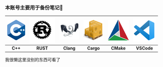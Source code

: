 ### 本账号主要用于备份笔记📕
<img src="./images/cpp-logo.png" alt="drawing" width="100"/> | <img src="./images/rust-logo-blk.svg" alt="drawing" width="150"/> | <img src="./images/llvm-clang.png" alt="drawing" width="100"/> | <img src="./images/cargo.png" alt="drawing" width="100"/> | <img src="./images/cmake_logo_slider.png" alt="drawing" width="100"/> | <img src="./images/vscode-logo.png" alt="drawing" width="100"/>
:---:|:---:|:---:|:---:|:---:|:---:
**C++**|**RUST**|**Clang**|**Cargo**|**CMake**|**VSCode**

我很懒这里没别的东西可看了